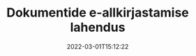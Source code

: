 ---
############################# Static ############################
layout: "product"
date: 2022-03-01T15:12:22
draft: false
#operation: 
#signaturetype: 
#fileformat: 
#productName: Java
lang: et
#productCode: java
#otherformats: 
#breadcrumb: Put  signature on  for Java
product: "Signature"
product_tag: "signature"

############################# Head ############################
head_title: ".NET, Java, pilve API-d ja veebipõhised dokumendiallkirjarakendused"
head_description: "Hankige kõik-ühes dokumendi e-allkirja lahendus .NET-i, Java- ja pilvepõhiste rakenduste jaoks. Allkirjastage levinud dokumendivormingud veebis, kasutades lihtsat pukseerimisfunktsiooni"

############################# Header ############################
title: "Dokumentide e-allkirjastamise lahendus"
description: "Allkirjastage digitaalseid dokumente ja pilte mis tahes platvormil, kasutades meie paindlikke API-sid ja rakendusepõhiseid lahendusi programmeerijatele ja lõppkasutajatele."

############################# APIs ###############################
apis:
  enable: true

  api:
    # api loop
    - title: "GroupDocs.Signature kõrge koodiga API-d hõlmavad"
      link: "/signature/"
      label: "Vaadake kõiki kõrge koodiga API-sid"
      api_product:
        # api_product loop
        - link: "/signature/net/"
          img_alt: "GroupDocs.Signature for .NET"
          image: "/border/groupdocs-signature-net.svg"
          product: "GroupDocs.Signature for"
          platform: ".NET"
          content: "Native .NET API, et lisada, otsida ja kontrollida kõige populaarsemaid digitaalallkirjatüüpe Microsoft Office'i, PDF-i, piltide ja mitmete muude vormingute jaoks .NET-i rakendustes."

        # api_product loop
        - link: "/signature/java/"
          img_alt: "GroupDocs.Signature for Java"
          image: "/border/groupdocs-signature-java.svg"
          product: "GroupDocs.Signature for"
          platform: "Java"
          content: "Andke Java rakendustele e-allkirja võimalustega digitaalselt allkirjastada mitmesuguseid dokumente ja pilte mis tahes operatsioonisüsteemis, kuhu on installitud JDK."

        # api_product loop
        - link: "/signature/nodejs-java/"
          img_alt: "GroupDocs.Signature for Node.js via Java"
          image: "/border/groupdocs-signature-nodejs-java.svg"
          product: "GroupDocs.Signature for"
          platform: "Node.js"
          content: "Meie lahendus Node.js laiendab teie ärirakendusi digitaalse allkirjastamisega. Lisage hõlpsalt populaarsetele dokumentidele ja pildivormingutele elektroonilisi allkirju."

    # api loop
    - title: "GroupDocs.Signature madala koodiga API-d hõlmavad"
      link: "https://products.groupdocs.cloud/signature"
      label: "Vaadake kõiki madala koodiga API-sid"
      api_product:
        # api_product loop
        - link: "https://products.groupdocs.cloud/signature/curl"
          img_alt: "GroupDocs.Signature Cloud for cURL"
          image: "https://www.groupdocs.cloud/templates/groupdocscloud/images/sdk/272x272/groupdocs_signature-for-curl.png"
          product: "GroupDocs.Signature"
          platform: "Cloud for cURL"
          content: "Töötage koos cURL RESTful document signature API-ga, et lisada ja manipuleerida erinevaid allkirjatüüpe kõigis populaarsetes dokumendivormingutes, sh PDF, Word, Excel ja pildid."

        # api_product loop
        - link: "https://products.groupdocs.cloud/signature/net"
          img_alt: "GroupDocs.Signature Cloud SDK for .NET"
          image: "https://www.groupdocs.cloud/templates/groupdocscloud/images/sdk/272x272/groupdocs_signature-for-net.png"
          product: "GroupDocs.Signature"
          platform: "Cloud SDK for .NET"
          content: "Kasutage .NET SDK-ga hõlpsalt e-allkirja RESTful API-d, et hallata .NET-i rakendustes mitmes dokumendivormingus digitaalallkirja."

        # api_product loop
        - link: "https://products.groupdocs.cloud/signature/java"
          img_alt: "GroupDocs.Signature Cloud SDK for Java"
          image: "https://www.groupdocs.cloud/templates/groupdocscloud/images/sdk/272x272/groupdocs_signature-for-java.png"
          product: "GroupDocs.Signature"
          platform: "Cloud SDK for Java"
          content: "Rakendage oma Java rakendustes dokumentide allkirjastamise täiustatud funktsioone spetsiaalselt Java jaoks loodud dokumendisignatuuri SDK-ga."

    # api loop
    - title: "GroupDocs.Signature Koodirakendused puuduvad"
      link: "https://products.groupdocs.app/signature"
      label: "Kuva kõik koodita rakendused"
      api_product:
        # api_product loop
        - link: "https://products.groupdocs.app/signature/total"
          img_alt: "GroupDocs.Signature Total"
          image: "https://www.aspose.cloud/templates/asposeapp/images/products/logo/aspose_signature-app.png"
          product: "GroupDocs.Signature"
          platform: "Total"
          content: "Signeerige Microsoft Wordi, Exceli, PowerPointi, Visio ja PDF-failid teksti, pildi, vöötkoodi või QR-koodiga."

        # api_product loop
        - link: "https://products.groupdocs.app/signature/docx"
          img_alt: "GroupDocs.Signature DOCX"
          image: "https://www.aspose.cloud/templates/groupdocsapp/images/products/logo/groupdocs_words-app.png"
          product: "GroupDocs.Signature"
          platform: "DOCX"
          content: "Allkirjastage Wordi dokumente veebis tasuta otse brauserist."

        # api_product loop
        - link: "https://products.groupdocs.app/signature/pdf"
          img_alt: "GroupDocs.Signature PDF"
          image: "https://www.aspose.cloud/templates/groupdocsapp/images/products/logo/groupdocs_pdf-app.png"
          product: "GroupDocs.Signature"
          platform: "PDF"
          content: "PDF-failide e-allkirjastamine teksti, pildi või vöötkoodi abil mis tahes veebibrauseris."

############################# Back to top ###############################
back_to_top:
  enable: true
---